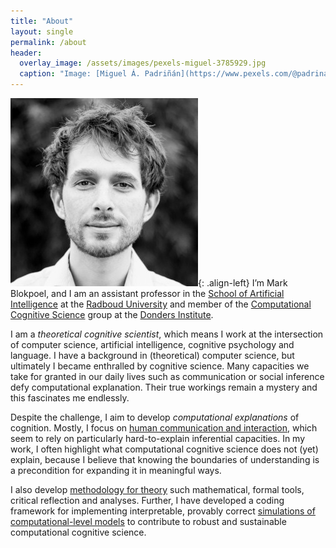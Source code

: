 ```yaml
---
title: "About"
layout: single
permalink: /about
header:
  overlay_image: /assets/images/pexels-miguel-3785929.jpg
  caption: "Image: [Miguel Á. Padriñán](https://www.pexels.com/@padrinan?utm_content=attributionCopyText&utm_medium=referral&utm_source=pexels)"
---
```


![image-left](/assets/images/bio-mark-small.jpg){: .align-left} I’m Mark Blokpoel, and I am an assistant professor in the [School of Artificial Intelligence](https://www.ru.nl/courseguides/socsci/bachelor/artificial-intelligence/ai-department/who-we/) at the [Radboud University](https://www.ru.nl/) and member of the [Computational Cognitive Science](http://www.dcc.ru.nl/ccs/) group at the [Donders Institute](https://www.ru.nl/donders/).

I am a *theoretical cognitive scientist*, which means I work at the intersection of computer science, artificial intelligence, cognitive psychology and language. I have a background in (theoretical) computer science, but ultimately I became enthralled by cognitive science. Many capacities we take for granted in our daily lives such as communication or social inference defy computational explanation. Their true workings remain a mystery and this fascinates me endlessly.

Despite the challenge, I aim to develop *computational explanations* of cognition. Mostly, I focus on [human communication and interaction](/communication), which seem to rely on particularly hard-to-explain inferential capacities. In my work, I often highlight what computational cognitive science does not (yet) explain, because I believe that knowing the boundaries of understanding is a precondition for expanding it in meaningful ways.

I also develop [methodology for theory](/theory) such mathematical, formal tools, critical reflection and analyses. Further, I have developed a coding framework for implementing interpretable, provably correct [simulations of computational-level models](/simulation) to contribute to robust and sustainable computational cognitive science.
